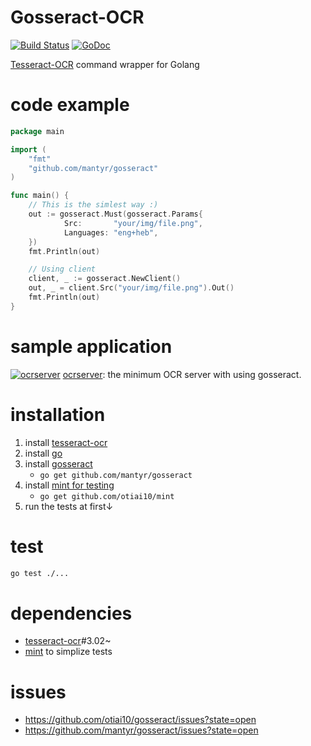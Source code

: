 # Gosseract-OCR

[![Build Status](https://travis-ci.org/mantyr/gosseract.svg?branch=master)](https://travis-ci.org/mantyr/gosseract)
[![GoDoc](https://godoc.org/github.com/mantyr/gosseract?status.png)](https://godoc.org/github.com/mantyr/gosseract)

[Tesseract-OCR](https://code.google.com/p/tesseract-ocr/) command wrapper for Golang

# code example

```go
package main

import (
	"fmt"
	"github.com/mantyr/gosseract"
)

func main() {
    // This is the simlest way :)
    out := gosseract.Must(gosseract.Params{
			Src:       "your/img/file.png",
			Languages: "eng+heb",
    })
    fmt.Println(out)

    // Using client
    client, _ := gosseract.NewClient()
    out, _ = client.Src("your/img/file.png").Out()
    fmt.Println(out)
}
```

# sample application

[![ocrserver](https://github.com/otiai10/ocrserver/raw/master/assets/favicon.png)](https://github.com/otiai10/ocrserver)
[ocrserver](https://github.com/otiai10/ocrserver): the minimum OCR server with using gosseract.


# installation

1. install [tesseract-ocr](https://code.google.com/p/tesseract-ocr/)
2. install [go](http://golang.org/doc/install)
3. install [gosseract](https://godoc.org/github.com/mantyr/gosseract)
    - `go get github.com/mantyr/gosseract`
4. install [mint for testing](https://godoc.org/github.com/otiai10/mint)
    - `go get github.com/otiai10/mint`
5. run the tests at first↓

# test
```sh
go test ./...
```

# dependencies

- [tesseract-ocr](https://code.google.com/p/tesseract-ocr/)#3.02~
- [mint](https://github.com/otiai10/mint) to simplize tests

# issues
- https://github.com/otiai10/gosseract/issues?state=open
- https://github.com/mantyr/gosseract/issues?state=open
